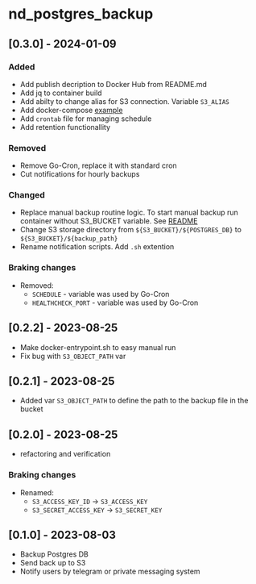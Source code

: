 <!--

All notable changes to this project will be documented in this file.

The format is based on [Keep a Changelog](https://keepachangelog.com/en/1.0.0/),
and this project adheres to [Semantic Versioning](https://semver.org/spec/v2.0.0.html).

Stub:
## [Unreleased] - YYYY-MM-DD
### Added
### Changed
### Deprecated
### Removed
### Fixed
### Security

-->

# nd_postgres_backup

## [0.3.0] - 2024-01-09

### Added

- Add publish decription to Docker Hub from README.md 
- Add jq to container build 
- Add abilty to change alias for S3 connection. Variable `S3_ALIAS`
- Add docker-compose [example](compose-example/docker-compose.yml)
- Add `crontab` file for managing schedule
- Add retention functionallity 

### Removed

- Remove Go-Cron, replace it with standard cron
- Cut notifications for hourly backups

### Changed

- Replace manual backup routine logic. To start manual backup run container without S3_BUCKET variable. See [README](README.md)
- Change S3 storage directory from `${S3_BUCKET}/${POSTGRES_DB}` to `${S3_BUCKET}/${backup_path}`
- Rename notification scripts. Add `.sh` extention


### Braking changes
- Removed:
  - `SCHEDULE` - variable was used by Go-Cron
  - `HEALTHCHECK_PORT` - variable was used by Go-Cron

## [0.2.2] - 2023-08-25
- Make docker-entrypoint.sh to easy manual run
- Fix bug with `S3_OBJECT_PATH` var

## [0.2.1] - 2023-08-25
- Added var `S3_OBJECT_PATH` to define the path to the backup file in the bucket

## [0.2.0] - 2023-08-25
- refactoring and verification
### Braking changes
- Renamed:
  - `S3_ACCESS_KEY_ID` -> `S3_ACCESS_KEY`
  - `S3_SECRET_ACCESS_KEY` -> `S3_SECRET_KEY`

## [0.1.0] - 2023-08-03
- Backup Postgres DB
- Send back up to S3
- Notify users by telegram or private messaging system
